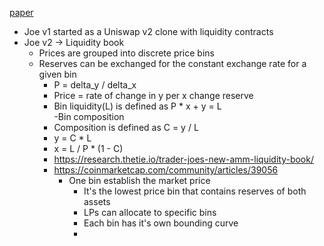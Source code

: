 [paper](https://raw.githubusercontent.com/traderjoe-xyz/LB-Whitepaper/main/Joe%20v2%20Liquidity%20Book%20Whitepaper.pdf)

- Joe v1 started as a Uniswap v2 clone with liquidity contracts
- Joe v2 -> Liquidity book
  - Prices are grouped into discrete price bins
  - Reserves can be exchanged for the constant exchange rate for a given bin
    - P = delta_y / delta_x
    - Price = rate of change in y per x change reserve
    - Bin liquidity(L) is defined as P * x + y = L   
  -Bin composition
    - Composition is defined as C = y / L
    - y = C * L
    - x = L / P * (1 - C)
    - https://research.thetie.io/trader-joes-new-amm-liquidity-book/
    - https://coinmarketcap.com/community/articles/39056
      - One bin establish the market price
        - It's the lowest price bin that contains reserves of both assets
        - LPs can allocate to specific bins
        - Each bin has it's own bounding curve
        - 

